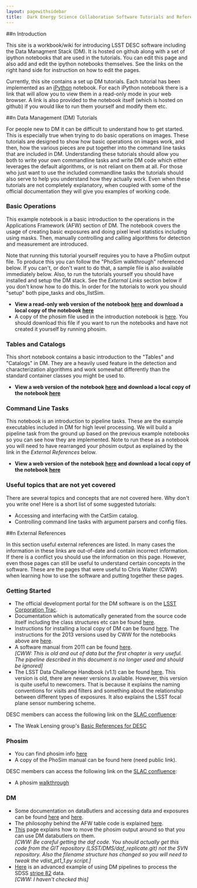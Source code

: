 ```yaml
---
layout: pagewithsidebar
title:  Dark Energy Science Collaboration Software Tutorials and References
---
```


<!---
Note: You can put comments into the markdown code like this.  You can
also use this notation to comment out sections of the code.  This can
also be useful for debugging in case the pages don't build for some reason.
-->

##<span class="pictos">n</span> Introduction

This site is a workbook/wiki for introducing LSST DESC software
including the Data Managment Stack (DM). It is hosted on github along
with a set of ipython notebooks that are used in the tutorials.  You
can edit this page and also add and edit the ipython notebooks
themselves.  See the links on the right hand side for instruction on
how to edit the pages.

Currently, this site contains a set up DM tutorials.  Each tutorial
has been implemented as an [iPython][ipython] notebook. For each
iPython notebook there is a link that will allow you to view them in a
read-only mode in your web browser.  A link is also provided to the
notebook itself (which is hosted on github) if you would like to
run them yourself and modify them etc.

[ipython]: http://ipython.org

##<span class="pictos">n</span> Data Management (DM) Tutorials

For people new to DM it can be difficult to understand how to get
started.  This is especially true when trying to do basic operations
on images.  These tutorials are designed to show how basic operations
on images work, and then, how the various pieces are put together into
the command line tasks that are included in DM.  Understanding these
tutorials should allow you both to write your own commandline tasks
and write DM code which either leverages the default algorithms, or is
not reliant on them at all.  For those who just want to use the
included commandline tasks the tutorials should also serve to help you
understand how they actually work.  Even when these tutorials are not
completely explanatory, when coupled with some of the official
documentation they will give you examples of working code.

### Basic Operations

This example notebook is a basic introduction to the operations in the
Applications Framework (AFW) section of DM.  The notebook covers the
usage of creating basic exposures and doing pixel level statistics
including using masks.  Then, manually controlling and calling
algorithms for detection and measurement are introduced.  

Note that running this tutorial yourself requires you to have a PhoSim
output file.  To produce this you can follow the "PhoSim walkthrough"
referenced below.  If you can't, or don't want to do that, a sample
file is also available immediately below.  Also, to run the tutorials
yourself you should have installed and setup the DM stack.  See the
_External Links_ section below if you don't know how to do this.  In
order for the tutorials to work you should "setup" both pipe_tasks and
obs_llstSim.

* __View a read-only web version of the notebook [here][nbviewer#1] and download  a local copy of the  notebook [here][rawnotebook#1]__
* A copy of the phosim file used in the introduction notebook is
 [here][phosimFile]. You should download this file if you want to run
 the  notebooks and have not created it yourself by running phosim.
 
[nbviewer#1]:        http://nbviewer.ipython.org/url/raw.github.com/cwwalter/DESCSoftwareWorkBook/master/Basic%20DM%20AFW%20Introduction.ipynb "Intro to AFW"
[rawnotebook#1]: https://rawgithub.com/cwwalter/DESCSoftwareWorkBook/master/Basic%20DM%20AFW%20Introduction.ipynb
[phosimFile]:         https://rawgithub.com/cwwalter/DESCSoftwareWorkBook/gh-pages/files/lsst_e_99999999_f2_R22_S11_E000.fits.gz

### Tables and Catalogs

This short notebook contains a basic introduction to the "Tables" and "Catalogs" in
DM. They are a heavily used feature in the detection and
characterization algorithms and work somewhat differently than the
standard container classes you might be used to.

* __View a web version of the notebook [here][nbviewer#2] and download  a local copy of the  notebook [here][rawnotebook#2]__

[nbviewer#2]:       http://nbviewer.ipython.org/url/raw.github.com/cwwalter/DESCSoftwareWorkBook/master/Table%20and%20Catalog%20Introduction.ipynb

[rawnotebook#2]: https://rawgithub.com/cwwalter/DESCSoftwareWorkBook/master/Table%20and%20Catalog%20Introduction.ipynb

### Command Line Tasks

This notebook is an introduction to pipeline tasks.  These are the
example executables included in DM for high level processing.  We will
build a pipeline task from the ground up based on the previous example
notebooks so you can see how they are implemented. Note to run these
as a notebook you will need to have rearranged your phosim output as
explained by the link in the _External References_ below.

* __View a web version of the notebook [here][nbviewer#3] and download  a local copy of the  notebook [here][rawnotebook#3]__

[nbviewer#3]: http://nbviewer.ipython.org/url/raw.github.com/cwwalter/DESCSoftwareWorkBook/master/Command%20Line%20Task.ipynb

[rawnotebook#3]: https://rawgithub.com/cwwalter/DESCSoftwareWorkBook/master/Command%20Line%20Task.ipynb

### Useful topics that are not yet covered

There are several topics and concepts that are not covered here.  Why
don't you write one!  Here is a short list of some suggested
tutorials:

* Accessing and interfacing with the CatSim catalog.
* Controlling command line tasks with argument parsers and config files.

##<span class="pictos">n</span> External References

In this section useful external references are listed.  In many cases
the information in these links are out-of-date and contain incorrect
information.  If there is a conflict you should use the information on
this page.  However, even those pages can still be useful to
understand certain concepts in the software.  These are the pages that
were useful to Chris Walter (CWW) when learning how to use the
software and putting together these pages.

### Getting Started 

* The official development portal for the DM software is on the [LSST
  Corporation Trac][trac].
* Documentation which is automatically generated from the source code
  itself including the class structures etc can be found [here][doxygen].
* Instructions for installing a local copy of DM can be found
  [here][DMinstall].  The instructions for the 2013 versions used by
  CWW for the notebooks above are [here][DM2013].
* A software manual from 2011 can be found [here][lsstManual-2011].   
  _[CWW: This is old and out of data but the first chapter is very
  useful.  The pipeline described in this document is no longer used
  and should be ignored]_
* The LSST Data Challenge Handbook (v1.1) can be found
  [here][handbook_v1.1]. This version is old, there are newer versions
  available.  However, this version is quite useful to
  newcomers.  That is because it explains the naming conventions for
  visits and filters and something about the relationship between
  different types of exposures.  It also explains the LSST focal plane
  sensor numbering scheme.

DESC members can access the following link on the [SLAC confluence][confluence]:
 
* The Weak Lensing group's [Basic References for DESC][WLrefs]

[trac]:                      https://dev.lsstcorp.org/trac
[DMinstall]:            https://dev.lsstcorp.org/trac/wiki/Installing
[DM2013]:               https://dev.lsstcorp.org/trac/wiki/Installing/Summer2013
[lsstManual-2011]: https://dev.lsstcorp.org/trac/attachment/wiki/Applications/lsstManual.pdf
[handbook_v1.1]:    https://dev.lsstcorp.org/trac/wiki/DC3bUserGuide
[doxygen]:             http://lsst-web.ncsa.illinois.edu/doxygen/x_masterDoxyDoc/

[confluence]:         https://confluence.slac.stanford.edu/display/LSSTDESC/Home
[WLrefs]:                https://confluence.slac.stanford.edu/display/LSSTDESC/Basic+references+for+DESC+WL

### Phosim

* You can find phosim info [here][phosim]
* A copy of the PhoSim manual can be found here (need public link).

DESC members can access the following link on the [SLAC confluence][confluence]:
 
* A phosim [walkthrough][descphosim]
 
[phosim]:              https://dev.lsstcorp.org/trac/wiki/IS_phosim
[descphosim]:      https://confluence.slac.stanford.edu/display/LSSTDESC/phoSim+Walkthrough

### DM 

* Some documentation on dataButlers and accessing data and exposures can be found [here][butler] and
  [here][butler2].
* The philosophy behind the AFW table code is explained [here][table].
* [This][imsimpipeline] page explains how to move the phosim output around so that you
  can use DM databutlers on them.  
   _[CWW: Be careful getting the daf  code.  You should actually get this code from the GIT repository
   (LSST/DMS/daf_replicate.git) not the SVN repository. Also the filename structure has changed so you
   will need to tweak the vdist_pt1_1.py script.]_
* [Here][advanced] is an advanced example of using DM pipelines to
  process the SDSS [stripe 82][stripe82] data.  
  _[CWW: I haven't checked this]_

[butler]:                https://dev.lsstcorp.org/trac/wiki/v62_processCCD_data
[butler2]:                https://dev.lsstcorp.org/trac/wiki/DataButler
[table]:                  https://dev.lsstcorp.org/trac/wiki/Winter2012/NewSourceFAQ
[imsimpipeline]:  http://kipac.stanford.edu/collab/research/lensing/slac/HowTo/imsimDMpipeline
[advanced]:           https://dev.lsstcorp.org/trac/wiki/Summer2013/ConfigAndStackTestingPlans/Instructions
[stripe82]:             http://www.physics.drexel.edu/~gtr/vla/stripe82/Deep_VLA_Observations_of_SDSS_Stripe_82.html
